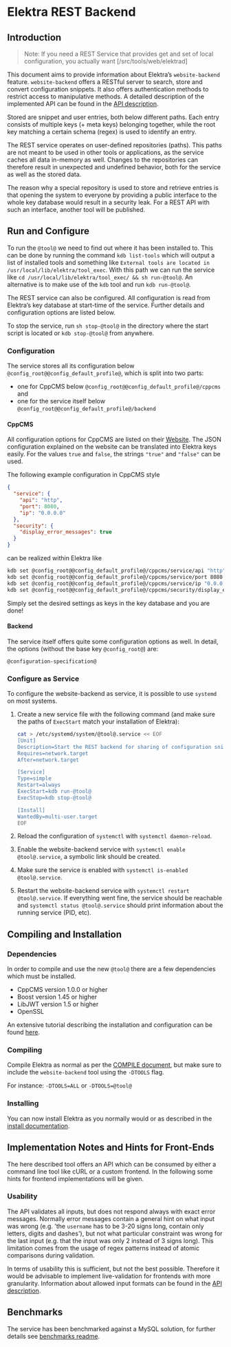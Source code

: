 # Elektra REST Backend

## Introduction

> Note: If you need a REST Service that provides get and set of
> local configuration, you actually want [/src/tools/web/elektrad]

This document aims to provide information about Elektra’s `website-backend` feature.
`website-backend` offers a RESTful server to search, store and convert configuration snippets.
It also offers authentication methods to restrict access to manipulative methods.
A detailed description of the implemented API can be found in the
[API description](/doc/api_blueprints/snippet-sharing.apib).

Stored are snippet and user entries, both below different paths.
Each entry consists of multiple keys (+ meta keys) belonging together,
while the root key matching a certain schema (regex) is used to identify an entry.

The REST service operates on user-defined repositories (paths).
This paths are not meant to be used in other tools or applications,
as the service caches all data in-memory as well.
Changes to the repositories can therefore result in unexpected and undefined behavior,
both for the service as well as the stored data.

The reason why a special repository is used to store and retrieve entries is
that opening the system to everyone by providing a public interface to the
whole key database would result in a security leak.
For a REST API with such an interface, another tool will be published.

## Run and Configure

To run the `@tool@` we need to find out where it has been installed to.
This can be done by running the command `kdb list-tools` which will output a list of
installed tools and something like `External tools are located in /usr/local/lib/elektra/tool_exec`.
With this path we can run the service like `cd /usr/local/lib/elektra/tool_exec/ && sh run-@tool@`.
An alternative is to make use of the `kdb` tool and run `kdb run-@tool@`.

The REST service can also be configured. All configuration is read from Elektra’s
key database at start-time of the service. Further details and configuration options
are listed below.

To stop the service, run `sh stop-@tool@` in the directory where the start script is located
or `kdb stop-@tool@` from anywhere.

### Configuration

The service stores all its configuration below `@config_root@@config_default_profile@`,
which is split into two parts:

- one for CppCMS below `@config_root@@config_default_profile@/cppcms` and
- one for the service itself below `@config_root@@config_default_profile@/backend`

#### CppCMS

All configuration options for CppCMS are listed on their [Website](http://cppcms.com/wikipp/en/page/cppcms_1x_config).
The JSON configuration explained on the website can be translated into Elektra keys easily.
For the values `true` and `false`, the strings `"true"` and `"false"` can be used.

The following example configuration in CppCMS style

```json
{
  "service": {
    "api": "http",
    "port": 8080,
    "ip": "0.0.0.0"
  },
  "security": {
    "display_error_messages": true
  }
}
```

can be realized within Elektra like

```sh
kdb set @config_root@@config_default_profile@/cppcms/service/api "http"
kdb set @config_root@@config_default_profile@/cppcms/service/port 8080
kdb set @config_root@@config_default_profile@/cppcms/service/ip "0.0.0.0"
kdb set @config_root@@config_default_profile@/cppcms/security/display_error_messages "true"
```

Simply set the desired settings as keys in the key database and you are done!

#### Backend

The service itself offers quite some configuration options as well.
In detail, the options (without the base key `@config_root@`) are:

```
@configuration-specification@
```

### Configure as Service

To configure the website-backend as service, it is possible to use `systemd` on most systems.

1. Create a new service file with the following command
   (and make sure the paths of `ExecStart` match your installation of Elektra):

   ```sh
   cat > /etc/systemd/system/@tool@.service << EOF
   [Unit]
   Description=Start the REST backend for sharing of configuration snippets
   Requires=network.target
   After=network.target

   [Service]
   Type=simple
   Restart=always
   ExecStart=kdb run-@tool@
   ExecStop=kdb stop-@tool@

   [Install]
   WantedBy=multi-user.target
   EOF
   ```

2. Reload the configuration of `systemctl` with `systemctl daemon-reload`.
3. Enable the website-backend service with `systemctl enable @tool@.service`, a symbolic link should be created.
4. Make sure the service is enabled with `systemctl is-enabled @tool@.service`.
5. Restart the website-backend service with `systemctl restart @tool@.service`.
   If everything went fine, the service should be reachable and `systemctl status @tool@.service`
   should print information about the running service (PID, etc).

## Compiling and Installation

### Dependencies

In order to compile and use the new `@tool@` there are a few dependencies which must be installed.

- CppCMS version 1.0.0 or higher
- Boost version 1.45 or higher
- LibJWT version 1.5 or higher
- OpenSSL

An extensive tutorial describing the installation and configuration can be found
[here](/doc/tutorials/snippet-sharing-rest-service.md).

### Compiling

Compile Elektra as normal as per the [COMPILE document](https://master.libelektra.org/doc/COMPILE.md),
but make sure to include the `website-backend` tool using the `-DTOOLS` flag.

For instance:
`-DTOOLS=ALL` or `-DTOOLS=@tool@`

### Installing

You can now install Elektra as you normally would or as described
in the [install documentation](https://master.libelektra.org/doc/INSTALL.md).

## Implementation Notes and Hints for Front-Ends

The here described tool offers an API which can be consumed by either a command line tool
like cURL or a custom frontend. In the following some hints for frontend implementations will be given.

### Usability

The API validates all inputs, but does not respond always with exact error messages.
Normally error messages contain a general hint on what input was wrong
(e.g. 'the `username` has to be 3-20 signs long, contain only letters, digits and dashes'),
but not what particular constraint was wrong for the last input
(e.g. that the input was only 2 instead of 3 signs long).
This limitation comes from the usage of regex patterns instead of atomic comparisons during validation.

In terms of usability this is sufficient, but not the best possible.
Therefore it would be advisable to implement live-validation for frontends with more granularity.
Information about allowed input formats can be found in the
[API description](https://master.libelektra.org/doc/api_blueprints/snippet-sharing.apib).

## Benchmarks

The service has been benchmarked against a MySQL solution, for further details see [benchmarks readme](benchmarks/README.md).
